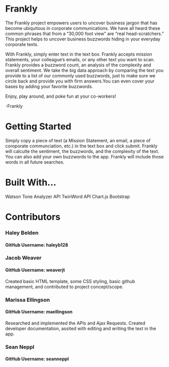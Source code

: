 # Frankly
The Frankly project empowers users to uncover business jargon that has become ubiquitous in corporate communications. We have all heard these common phrases that from a “30,000 foot view” are “real head-scratchers.” This project helps to uncover business buzzwords hiding in your everyday corporate texts.

With Frankly, simply enter text in the text box. Frankly accepts mission statements, your colleague’s emails, or any other text you want to scan. Frankly provides a buzzword count, an analysis of the complexity and overall sentiment. We take the big data approach by comparing the text you provide to a list of our commonly used buzzwords, just to make sure we circle back and provide you with firm answers.You can even cover your bases by adding your favorite buzzwords.

Enjoy, play around, and poke fun at your co-workers!

-Frankly

# Getting Started
Simply copy a piece of text (a Mission Statement, an email, a piece of coroporate communciation, etc.) in the text box and click submit. Frankly will calculte the sentiment, the buzzwords, and the complexity of the text. You can also add your own buzzwords to the app. Frankly will include those words in all future searches.

# Built With...
Watson Tone Analyzer API
TwinWord API
Chart.js
Bootstrap

# Contributors
### Haley Belden 
#### GitHub Username: haleyb128
### Jacob Weaver 
#### GitHub Username: weaverjt
Created basic HTML template, some CSS styling, basic github management, and contributed to project concept/scope.
### Marissa Ellingson 
#### GitHub Username: maellingson
Researched and implemented the APIs and Ajax Requests. Created developer documentation, assited with editing and writing the text in the app.
### Sean Neppl
#### GitHub Username: seanneppl


